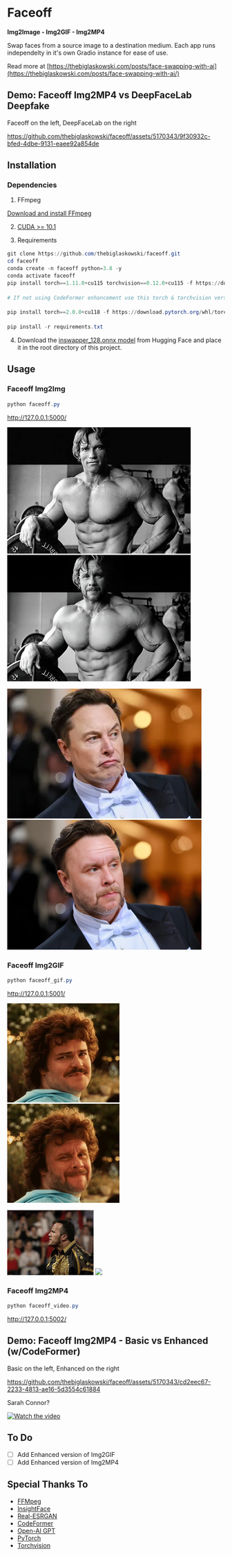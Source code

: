 # Faceoff 

**Img2Image - Img2GIF - Img2MP4**

Swap faces from a source image to a destination medium. Each app runs independelty in it's own Gradio instance for ease of use.

Read more at [https://thebiglaskowski.com/posts/face-swapping-with-ai](https://thebiglaskowski.com/posts/face-swapping-with-ai/)

## Demo: Faceoff Img2MP4 vs DeepFaceLab Deepfake

Faceoff on the left, DeepFaceLab on the right

https://github.com/thebiglaskowski/faceoff/assets/5170343/9f30932c-bfed-4dbe-9131-eaee92a854de

## Installation

### Dependencies

1. FFmpeg

[Download and install FFmpeg](https://ffmpeg.org/download.html)

2. [CUDA >= 10.1](https://developer.nvidia.com/cuda-10.1-download-archive-base)

3. Requirements

```powershell
git clone https://github.com/thebiglaskowski/faceoff.git
cd faceoff
conda create -n faceoff python=3.8 -y
conda activate faceoff
pip install torch==1.11.0+cu115 torchvision==0.12.0+cu115 -f https://download.pytorch.org/whl/torch_stable.html

# If not using CodeFormer enhancement use this torch & torchvision version instead

pip install torch==2.0.0+cu118 -f https://download.pytorch.org/whl/torch_stable.html torchvision==0.15.1+cu118 -f https://download.pytorch.org/whl/torch_stable.html

pip install -r requirements.txt
```

4. Download the [inswapper_128.onnx model](https://huggingface.co/thebiglaskowski/inswapper_128.onnx/tree/main) from Hugging Face and place it in the root directory of this project.

## Usage

### Faceoff Img2Img

```powershell
python faceoff.py
```

<http://127.0.0.1:5000/>

![](assets/arnold.jpg)
![](assets/arnold-faceoff.png)

![](assets/elon.webp)
![](assets/elon-faceoff.png)

### Faceoff Img2GIF

```powershell
python faceoff_gif.py 
```

<http://127.0.0.1:5001/>

![](assets/nacho-libre.gif)
![](assets/nacho-libre-faceoff.gif)

![](assets/smell-rock.gif)
![](assets/smell-rock-faceoff.gif)

### Faceoff Img2MP4

```powershell
python faceoff_video.py
```

<http://127.0.0.1:5002/>

## Demo: Faceoff Img2MP4 - Basic vs Enhanced (w/CodeFormer)

Basic on the left, Enhanced on the right

https://github.com/thebiglaskowski/faceoff/assets/5170343/cd2eec67-2233-4813-ae16-5d3554c61884

Sarah Connor?

[![Watch the video](https://img.youtube.com/vi/H7KS8ZoulGw/hqdefault.jpg)](https://www.youtube.com/embed/H7KS8ZoulGw)

## To Do

- [ ] Add Enhanced version of Img2GIF
- [ ] Add Enhanced version of Img2MP4

## Special Thanks To

- [FFMpeg](https://github.com/FFmpeg/FFmpeg)
- [InsightFace](https://github.com/deepinsight/insightface)
- [Real-ESRGAN](https://github.com/xinntao/Real-ESRGAN)
- [CodeFormer](https://github.com/sczhou/CodeFormer)
- [Open-AI GPT](https://github.com/openai)
- [PyTorch](https://github.com/pytorch/pytorch)
- [Torchvision](https://github.com/pytorch/pytorch)
